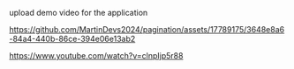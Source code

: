upload demo video for the application

https://github.com/MartinDevs2024/pagination/assets/17789175/3648e8a6-84a4-440b-86ce-394e06e13ab2

https://www.youtube.com/watch?v=clnpIjp5r88

